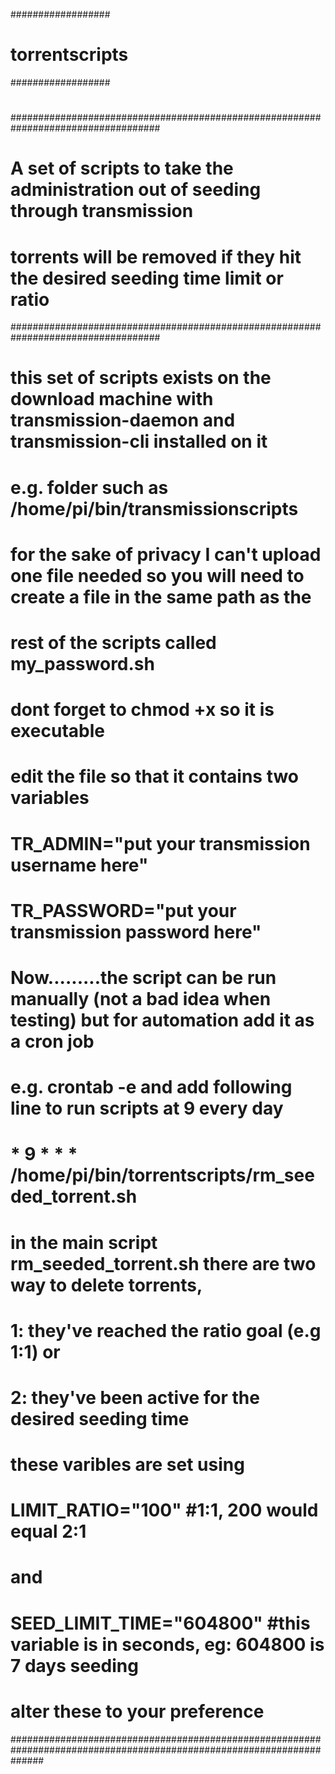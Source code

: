 ##################
# torrentscripts #
##################
#
# 
###################################################################################
# A set of scripts to take the administration out of seeding through transmission #
# torrents will be removed if they hit the desired seeding time limit or ratio    #
###################################################################################
#
# this set of scripts exists on the download machine with transmission-daemon and transmission-cli installed on it
# e.g. folder such as /home/pi/bin/transmissionscripts
# for the sake of privacy I can't upload one file needed so you will need to create a file in the same path as the
# rest of the scripts called my_password.sh
# dont forget to chmod +x so it is executable
# edit the file so that it contains two variables
# TR_ADMIN="put your transmission username here"
# TR_PASSWORD="put your transmission password here"
# Now.........the script can be run manually (not a bad idea when testing) but for automation add it as a cron job
# e.g. crontab -e and add following line to run scripts at 9 every day
# * 9 * * * /home/pi/bin/torrentscripts/rm_seeded_torrent.sh
#
# in the main script rm_seeded_torrent.sh there are two way to delete torrents,
# 1: they've reached the ratio goal (e.g 1:1) or
# 2: they've been active for the desired seeding time
# these varibles are set using
# LIMIT_RATIO="100" #1:1, 200 would equal 2:1
# and
# SEED_LIMIT_TIME="604800" #this variable is in seconds, eg: 604800 is 7 days seeding
# alter these to your preference
######################################################################################################################
